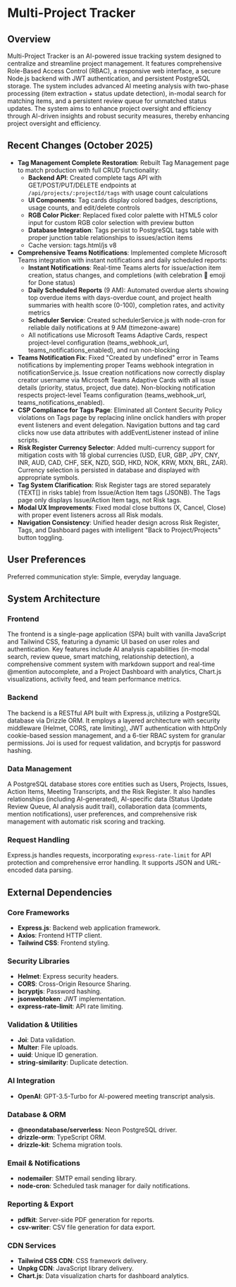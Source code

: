 # Multi-Project Tracker

## Overview
Multi-Project Tracker is an AI-powered issue tracking system designed to centralize and streamline project management. It features comprehensive Role-Based Access Control (RBAC), a responsive web interface, a secure Node.js backend with JWT authentication, and persistent PostgreSQL storage. The system includes advanced AI meeting analysis with two-phase processing (item extraction + status update detection), in-modal search for matching items, and a persistent review queue for unmatched status updates. The system aims to enhance project oversight and efficiency through AI-driven insights and robust security measures, thereby enhancing project oversight and efficiency.

## Recent Changes (October 2025)
- **Tag Management Complete Restoration**: Rebuilt Tag Management page to match production with full CRUD functionality:
  - **Backend API**: Created complete tags API with GET/POST/PUT/DELETE endpoints at `/api/projects/:projectId/tags` with usage count calculations
  - **UI Components**: Tag cards display colored badges, descriptions, usage counts, and edit/delete controls
  - **RGB Color Picker**: Replaced fixed color palette with HTML5 color input for custom RGB color selection with preview button
  - **Database Integration**: Tags persist to PostgreSQL tags table with proper junction table relationships to issues/action items
  - Cache version: tags.html/js v8
- **Comprehensive Teams Notifications**: Implemented complete Microsoft Teams integration with instant notifications and daily scheduled reports:
  - **Instant Notifications**: Real-time Teams alerts for issue/action item creation, status changes, and completions (with celebration 🎉 emoji for Done status)
  - **Daily Scheduled Reports** (9 AM): Automated overdue alerts showing top overdue items with days-overdue count, and project health summaries with health score (0-100), completion rates, and activity metrics
  - **Scheduler Service**: Created schedulerService.js with node-cron for reliable daily notifications at 9 AM (timezone-aware)
  - All notifications use Microsoft Teams Adaptive Cards, respect project-level configuration (teams_webhook_url, teams_notifications_enabled), and run non-blocking
- **Teams Notification Fix**: Fixed "Created by undefined" error in Teams notifications by implementing proper Teams webhook integration in notificationService.js. Issue creation notifications now correctly display creator username via Microsoft Teams Adaptive Cards with all issue details (priority, status, project, due date). Non-blocking notification respects project-level Teams configuration (teams_webhook_url, teams_notifications_enabled).
- **CSP Compliance for Tags Page**: Eliminated all Content Security Policy violations on Tags page by replacing inline onclick handlers with proper event listeners and event delegation. Navigation buttons and tag card clicks now use data attributes with addEventListener instead of inline scripts.
- **Risk Register Currency Selector**: Added multi-currency support for mitigation costs with 18 global currencies (USD, EUR, GBP, JPY, CNY, INR, AUD, CAD, CHF, SEK, NZD, SGD, HKD, NOK, KRW, MXN, BRL, ZAR). Currency selection is persisted in database and displayed with appropriate symbols.
- **Tag System Clarification**: Risk Register tags are stored separately (TEXT[] in risks table) from Issue/Action Item tags (JSONB). The Tags page only displays Issue/Action Item tags, not Risk tags.
- **Modal UX Improvements**: Fixed modal close buttons (X, Cancel, Close) with proper event listeners across all Risk modals.
- **Navigation Consistency**: Unified header design across Risk Register, Tags, and Dashboard pages with intelligent "Back to Project/Projects" button toggling.

## User Preferences
Preferred communication style: Simple, everyday language.

## System Architecture

### Frontend
The frontend is a single-page application (SPA) built with vanilla JavaScript and Tailwind CSS, featuring a dynamic UI based on user roles and authentication. Key features include AI analysis capabilities (in-modal search, review queue, smart matching, relationship detection), a comprehensive comment system with markdown support and real-time @mention autocomplete, and a Project Dashboard with analytics, Chart.js visualizations, activity feed, and team performance metrics.

### Backend
The backend is a RESTful API built with Express.js, utilizing a PostgreSQL database via Drizzle ORM. It employs a layered architecture with security middleware (Helmet, CORS, rate limiting), JWT authentication with httpOnly cookie-based session management, and a 6-tier RBAC system for granular permissions. Joi is used for request validation, and bcryptjs for password hashing.

### Data Management
A PostgreSQL database stores core entities such as Users, Projects, Issues, Action Items, Meeting Transcripts, and the Risk Register. It also handles relationships (including AI-generated), AI-specific data (Status Update Review Queue, AI analysis audit trail), collaboration data (comments, mention notifications), user preferences, and comprehensive risk management with automatic risk scoring and tracking.

### Request Handling
Express.js handles requests, incorporating `express-rate-limit` for API protection and comprehensive error handling. It supports JSON and URL-encoded data parsing.

## External Dependencies

### Core Frameworks
- **Express.js**: Backend web application framework.
- **Axios**: Frontend HTTP client.
- **Tailwind CSS**: Frontend styling.

### Security Libraries
- **Helmet**: Express security headers.
- **CORS**: Cross-Origin Resource Sharing.
- **bcryptjs**: Password hashing.
- **jsonwebtoken**: JWT implementation.
- **express-rate-limit**: API rate limiting.

### Validation & Utilities
- **Joi**: Data validation.
- **Multer**: File uploads.
- **uuid**: Unique ID generation.
- **string-similarity**: Duplicate detection.

### AI Integration
- **OpenAI**: GPT-3.5-Turbo for AI-powered meeting transcript analysis.

### Database & ORM
- **@neondatabase/serverless**: Neon PostgreSQL driver.
- **drizzle-orm**: TypeScript ORM.
- **drizzle-kit**: Schema migration tools.

### Email & Notifications
- **nodemailer**: SMTP email sending library.
- **node-cron**: Scheduled task manager for daily notifications.

### Reporting & Export
- **pdfkit**: Server-side PDF generation for reports.
- **csv-writer**: CSV file generation for data export.

### CDN Services
- **Tailwind CSS CDN**: CSS framework delivery.
- **Unpkg CDN**: JavaScript library delivery.
- **Chart.js**: Data visualization charts for dashboard analytics.